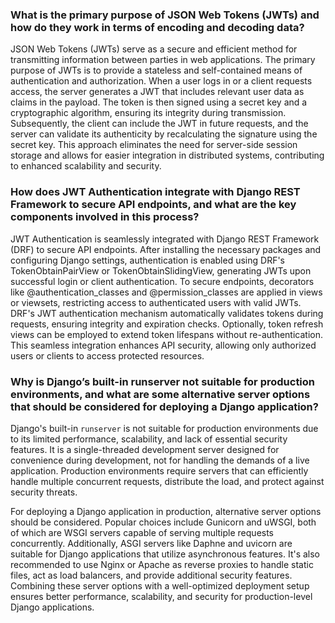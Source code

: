 ### What is the primary purpose of JSON Web Tokens (JWTs) and how do they work in terms of encoding and decoding data?

JSON Web Tokens (JWTs) serve as a secure and efficient method for transmitting information between parties in web applications. The primary purpose of JWTs is to provide a stateless and self-contained means of authentication and authorization. When a user logs in or a client requests access, the server generates a JWT that includes relevant user data as claims in the payload. The token is then signed using a secret key and a cryptographic algorithm, ensuring its integrity during transmission. Subsequently, the client can include the JWT in future requests, and the server can validate its authenticity by recalculating the signature using the secret key. This approach eliminates the need for server-side session storage and allows for easier integration in distributed systems, contributing to enhanced scalability and security.


### How does JWT Authentication integrate with Django REST Framework to secure API endpoints, and what are the key components involved in this process?

JWT Authentication is seamlessly integrated with Django REST Framework (DRF) to secure API endpoints. After installing the necessary packages and configuring Django settings, authentication is enabled using DRF's TokenObtainPairView or TokenObtainSlidingView, generating JWTs upon successful login or client authentication. To secure endpoints, decorators like @authentication_classes and @permission_classes are applied in views or viewsets, restricting access to authenticated users with valid JWTs. DRF's JWT authentication mechanism automatically validates tokens during requests, ensuring integrity and expiration checks. Optionally, token refresh views can be employed to extend token lifespans without re-authentication. This seamless integration enhances API security, allowing only authorized users or clients to access protected resources.

### Why is Django’s built-in runserver not suitable for production environments, and what are some alternative server options that should be considered for deploying a Django application?

Django's built-in `runserver` is not suitable for production environments due to its limited performance, scalability, and lack of essential security features. It is a single-threaded development server designed for convenience during development, not for handling the demands of a live application. Production environments require servers that can efficiently handle multiple concurrent requests, distribute the load, and protect against security threats.

For deploying a Django application in production, alternative server options should be considered. Popular choices include Gunicorn and uWSGI, both of which are WSGI servers capable of serving multiple requests concurrently. Additionally, ASGI servers like Daphne and uvicorn are suitable for Django applications that utilize asynchronous features. It's also recommended to use Nginx or Apache as reverse proxies to handle static files, act as load balancers, and provide additional security features. Combining these server options with a well-optimized deployment setup ensures better performance, scalability, and security for production-level Django applications.

